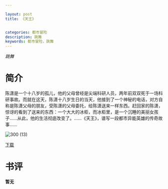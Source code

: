 ```yaml
---

layout: post
title: 《天王》


categories: 都市冒险
description: 跳舞
keywords: 都市冒险，跳舞
---
```


*跳舞*

# 简介

陈潇是一个十八岁的孤儿，他的父母曾经是尖端科研人员，两年前双双死于一场科研事故。而就在这天，陈潇十八岁生日的当天，他接到了一个神秘的电话，对方自称是陈潇父母的朋友，受陈潇的父母委托，给陈潇送来一样东西。赶回家的陈潇，惊讶的看到了送来的东西：一个大大的冰柜，而冰柜里，是一个沉睡的美丽女孩子……从此，他的生活彻底改变了。……《天王》，谱写一段都市异能英雄的传奇故事……

![300 (13)](http://tvax4.sinaimg.cn/large/008dGP0Fgy1gtyj5knuilj308c0b4t9a.jpg)

[下载](https://link.jscdn.cn/1drv/aHR0cHM6Ly8xZHJ2Lm1zL3QvcyFBaGU2R2dNWmVFb2poUVk4YTFqNXJjRVVjc1RWP2U9SGk2Ykcx.txt)
# 书评
**暂无**
